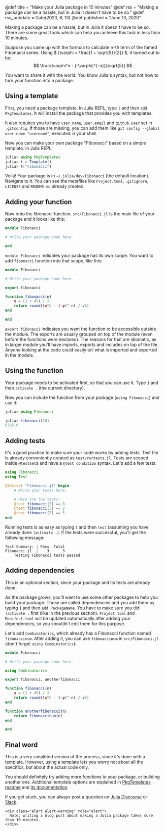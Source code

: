 @def title = "Make your Julia package in 10 minutes"
@def rss = "Making a package can be a hassle, but in Julia it doesn't have to be so."
@def rss_pubdate = Date(2020, 6, 13)
@def published = "June 13, 2020"

Making a package can be a hassle, but in Julia it doesn't have to be so.
There are some great tools which can help you achieve this task in less than 10 minutes.

Suppose you came up with the formula to calculate n-th term of the famed Fibonacci series.
Using $ {\varphi = \frac{1 + \sqrt{5}}{2}} $, it turned out to be:
$$ \frac{\varphi^n - (-\varphi)^{-n}}{\sqrt{5}} $$

You want to share it with the world.
You know Julia's syntax, but not how to turn your function into a package.

## Using a template

First, you need a package template. In Julia REPL, type `]` and then `add PkgTemplates`.
It will install the package that provides you with templates.

It also requires you to have `user.name`, `user.email` and `github.user` set in `.gitconfig`.
If those are missing, you can add them like `git config --global user.name "username"`, executed in your shell.

Now you can make your own package "Fibonacci" based on a simple template. In Julia REPL:
```julia
julia> using PkgTemplates
julia> t = Template()
julia> t("Fibonacci")
```
Voila! Your package is in `~/.julia/dev/Fibonacci` (the default location).
Navigate to it.
You can see the metafiles like `Project.toml`, `.gitignore`, `LICENSE` and `README.md` already created.

## Adding your function

Now onto the fibonacci function.
`src/Fibonacci.jl` is the main file of your package and it looks like this:
```julia
module Fibonacci

# Write your package code here.

end
```

`module Fibonacci` indicates your package has its own scope.
You want to add `fibonacci` function into that scope, like this:
```julia
module Fibonacci

# Write your package code here.

export fibonacci

function fibonacci(n)
    φ = (1 + √5) / 2
    return round((φ^n - (-φ)^-n) / √5)
end

end
```
`export fibonacci` indicates you want the function to be accessible outside the module.
The exports are usually grouped on top of the module (even before the functions were declared).
The reasons for that are idiomatic, as in larger module you'll have imports, exports and includes on top of the file.
Anyone looking at the code could easily tell what is imported and exported in the module.

## Using the function

Your package needs to be activated first, so that you can use it.
Type `]` and then `activate .` (the current directory).

Now you can include the function from your package (`using Fibonacci`) and use it:
```julia
julia> using Fibonacci

julia> fibonacci(20)
6765.0
```

## Adding tests

It's a good practice to make sure your code works by adding tests.
Test file is already conveniently created as `test/runtests.jl`.
Tests are scoped inside `@testset`s and have a `@test condition` syntax.
Let's add a few tests:
```julia
using Fibonacci
using Test

@testset "Fibonacci.jl" begin
    # Write your tests here.

    # Here are the tests:
    @test fibonacci(0) == 0
    @test fibonacci(3) == 2
    @test fibonacci(5) == 5
end
```

Running tests is as easy as typing `]` and then `test` (assuming you have already done `]activate .`).
If the tests were successful, you'll get the following message:
```
Test Summary: | Pass  Total
Fibonacci.jl  |    3      3
    Testing Fibonacci tests passed
```

## Adding dependencies

This is an optional section, since your package and its tests are already done.

As the package grows, you'll want to use some other packages to help you build your package.
Those are called dependencies and you add them by typing `]` and then `add PackageName`.
You have to make sure you did `]activate .` first (like in the previous section).
`Project.toml` and `Manifest.toml` will be updated automatically after adding your dependencies,
so you shouldn't edit them for this purpose.

Let's add `Combinatorics`, which already has a Fibonacci function named `fibonaccinum`.
After adding it, you can use `fibonaccinum` in `src/Fibonacci.jl` (don't forget `using Combinatorics`):

```julia
module Fibonacci

# Write your package code here.

using Combinatorics

export fibonacci, anotherfibonacci

function fibonacci(n)
    φ = (1 + √5) / 2
    return round((φ^n - (-φ)^-n) / √5)
end

function anotherfibonacci(n)
    return fibonaccinum(n)
end

end
```

## Final word

This is a very simplified version of the process, since it's done with a template.
However, using a template lets you worry not about all the specifics, but about the actual code only.

You should definitely try adding more functions to your package, or building another one.
Additional template options are explained in [PkgTemplates readme](https://github.com/invenia/PkgTemplates.jl#readme) and [its documentation](https://invenia.github.io/PkgTemplates.jl/).

If you get stuck, you can always post a question on [Julia Discourse](https://discourse.julialang.org/) or [Slack](https://julialang.slack.com/).

~~~
<div class="alert alert-warning" role="alert">
  Note: writing a blog post about making a Julia package takes more than 10 minutes.
</div>
~~~
